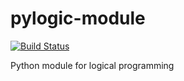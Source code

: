 # pylogic-module

[![Build Status](https://www.travis-ci.org/fran-bravo/pylogic-module.svg?branch=master)](https://www.travis-ci.org/fran-bravo/pylogic-module)

Python module for logical programming
